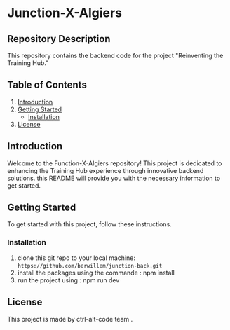 # Junction-X-Algiers

## Repository Description
This repository contains the backend code for the project "Reinventing the Training Hub." 

## Table of Contents
1. [Introduction](#introduction)
2. [Getting Started](#getting-started)
    - [Installation](#installation)
3. [License](#license)


## Introduction
Welcome to the Function-X-Algiers repository! This project is dedicated to enhancing the Training Hub experience through innovative backend solutions. this README will provide you with the necessary information to get started.

## Getting Started
To get started with this project, follow these instructions.

### Installation
1. clone this git repo to your local machine:
 `https://github.com/berwillem/junction-back.git`
2. install the packages using the commande : npm install
3. run the project using : npm run dev

## License
This project is made by ctrl-alt-code team .
